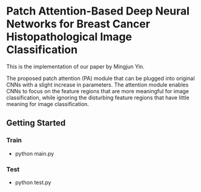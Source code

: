# Patch Attention-Based Deep Neural Networks for Breast Cancer Histopathological Image Classification

This is the implementation of our paper by Mingjun Yin.

The proposed patch attention (PA) module that can be plugged
into original CNNs with a slight increase in parameters. The attention module
enables CNNs to focus on the feature regions that are more meaningful for image
classification, while ignoring the disturbing feature regions that have little meaning for image classification.
## Getting Started

### Train
* python main.py

### Test
* python test.py
